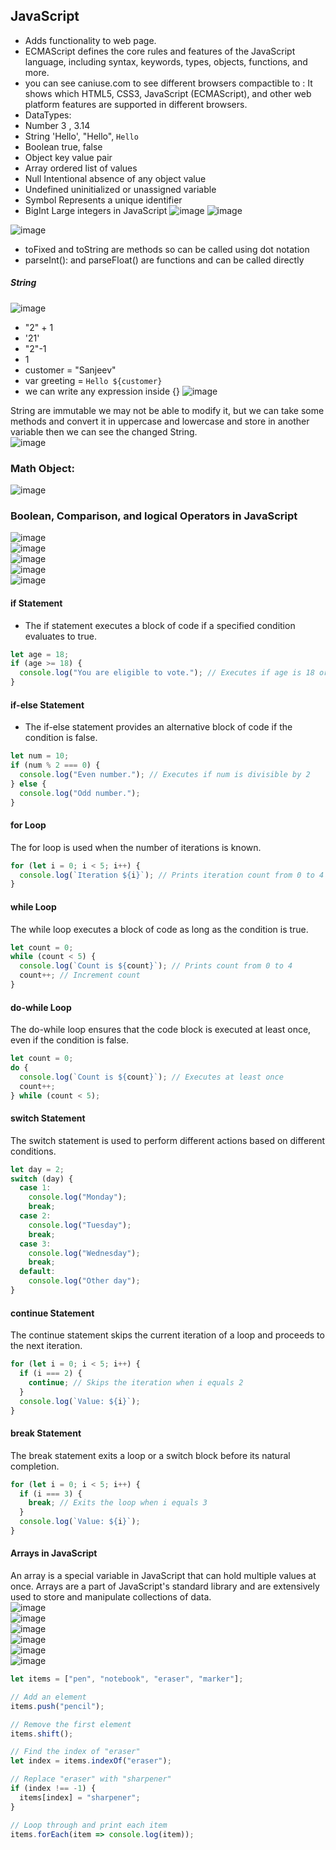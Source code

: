 ## JavaScript  
- Adds functionality to web page.
- ECMAScript defines the core rules and features of the JavaScript language, including syntax, keywords, types, objects, functions, and more.
- you can see caniuse.com to see different browsers compactible to : It shows which HTML5, CSS3, JavaScript (ECMAScript), and other web platform features are supported in different browsers.
- DataTypes:  
- Number 3 , 3.14  
- String 'Hello', "Hello", `Hello`  
- Boolean true, false    
- Object key value pair  
- Array ordered list of values  
- Null Intentional absence of any object value  
- Undefined uninitialized or unassigned variable  
- Symbol Represents a unique identifier  
- BigInt Large integers in JavaScript
![image](https://github.com/user-attachments/assets/a09e2684-b566-4f7a-8ef2-45a533805d6c)
![image](https://github.com/user-attachments/assets/c9d2648d-bb98-4b1c-91e3-68a36b4134bb)

![image](https://github.com/user-attachments/assets/b3902e34-4b5e-438c-a570-b5355bca0ec4)  
- toFixed and toString are methods so can be called using dot notation  
- parseInt(): and parseFloat() are functions and can be called directly

##### String  
![image](https://github.com/user-attachments/assets/7eb4a8a4-2ab4-4d44-a12e-e4e216301857)  
- "2" + 1
- '21'
- "2"-1
- 1
- customer = "Sanjeev"
- var greeting = `Hello ${customer}`
- we can write any expression inside {}
![image](https://github.com/user-attachments/assets/8c2fbc11-f5e8-4361-9b90-3bb05ebd7c4b)

String are immutable we may not be able to modify it, but we can take some methods and convert it in uppercase and lowercase and store in another variable then we can see the changed String.  
![image](https://github.com/user-attachments/assets/d6a01c91-aa0f-4bf7-88db-44a7a31aae33)  

### Math Object:  
![image](https://github.com/user-attachments/assets/55cb774d-669e-4935-a1d1-9afe7dac4cba)  

### Boolean, Comparison, and logical Operators in JavaScript  
![image](https://github.com/user-attachments/assets/ce761007-c4d4-4cf1-a6ad-92b54afc67b5)  
![image](https://github.com/user-attachments/assets/662851fd-2383-430e-99f6-f67c5897f78e)  
![image](https://github.com/user-attachments/assets/d9d5bac9-bbc3-4f8a-b548-68e15a629e34)  
![image](https://github.com/user-attachments/assets/0cd453b4-d2c6-410f-bef5-b85cb74bccc9)  
![image](https://github.com/user-attachments/assets/6f71163b-947b-495a-ba17-33b0858c1fc2)  
#### if Statement  
- The if statement executes a block of code if a specified condition evaluates to true.
```javaScript
let age = 18;
if (age >= 18) {
  console.log("You are eligible to vote."); // Executes if age is 18 or greater
}
```
#### if-else Statement  
- The if-else statement provides an alternative block of code if the condition is false.
```javaScript
let num = 10;
if (num % 2 === 0) {
  console.log("Even number."); // Executes if num is divisible by 2
} else {
  console.log("Odd number.");
}

```
#### for Loop  
The for loop is used when the number of iterations is known.  
```javaScript
for (let i = 0; i < 5; i++) {
  console.log(`Iteration ${i}`); // Prints iteration count from 0 to 4
}

```
#### while Loop  
The while loop executes a block of code as long as the condition is true.  
```javaScript
let count = 0;
while (count < 5) {
  console.log(`Count is ${count}`); // Prints count from 0 to 4
  count++; // Increment count
}

```
#### do-while Loop  
The do-while loop ensures that the code block is executed at least once, even if the condition is false.  
```javaScript
let count = 0;
do {
  console.log(`Count is ${count}`); // Executes at least once
  count++;
} while (count < 5);

```
#### switch Statement  
The switch statement is used to perform different actions based on different conditions.  
```javaScript
let day = 2;
switch (day) {
  case 1:
    console.log("Monday");
    break;
  case 2:
    console.log("Tuesday");
    break;
  case 3:
    console.log("Wednesday");
    break;
  default:
    console.log("Other day");
}
```
#### continue Statement  
The continue statement skips the current iteration of a loop and proceeds to the next iteration.  
```JavaScript
for (let i = 0; i < 5; i++) {
  if (i === 2) {
    continue; // Skips the iteration when i equals 2
  }
  console.log(`Value: ${i}`);
}
```
#### break Statement  
The break statement exits a loop or a switch block before its natural completion.  
```JavaScript
for (let i = 0; i < 5; i++) {
  if (i === 3) {
    break; // Exits the loop when i equals 3
  }
  console.log(`Value: ${i}`);
}
```
#### Arrays in JavaScript  
An array is a special variable in JavaScript that can hold multiple values at once. Arrays are a part of JavaScript's standard library and are extensively used to store and manipulate collections of data.  
![image](https://github.com/user-attachments/assets/fb82f307-9275-4d7d-b6fe-354799dd6e80)  
![image](https://github.com/user-attachments/assets/5b0d9b4c-db5d-4c8f-a90d-f9add8efa036)  
![image](https://github.com/user-attachments/assets/cad75d40-d79d-43e4-aaff-4501c05645d4)  
![image](https://github.com/user-attachments/assets/365976f8-ddfd-456a-b839-bcb75fcb18fd)  
![image](https://github.com/user-attachments/assets/43daa5f3-60d6-4267-b39a-c5693d75799b)  
![image](https://github.com/user-attachments/assets/5164d898-bab7-4fdb-ab0d-28c103c55ec3)  
```JavaScript
let items = ["pen", "notebook", "eraser", "marker"];

// Add an element
items.push("pencil");

// Remove the first element
items.shift();

// Find the index of "eraser"
let index = items.indexOf("eraser");

// Replace "eraser" with "sharpener"
if (index !== -1) {
  items[index] = "sharpener";
}

// Loop through and print each item
items.forEach(item => console.log(item));
```

 















